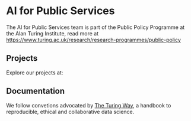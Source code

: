# AI for Public Services

The AI for Public Services team is part of the Public Policy Programme at the Alan Turing Institute, read more at https://www.turing.ac.uk/research/research-programmes/public-policy

## Projects

Explore our projects at:

## Documentation

We follow convetions advocated by [The Turing Way](https://github.com/alan-turing-institute/the-turing-way), a handbook to reproducible, ethical and collaborative data science. 



